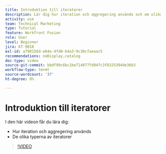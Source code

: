 ```yaml
---
title: Introduktion till iteratorer
description: Lär dig hur iteration och aggregering används och om olika typer av iteratorer i  [!DNL Adobe Workfront Fusion].
activity: use
team: Technical Marketing
type: Tutorial
feature: Workfront Fusion
role: User
level: Beginner
jira: KT-9018
exl-id: a790156d-e04e-4fd0-b4a3-9c30cfaeaac5
recommendations: noDisplay,catalog
doc-type: video
source-git-commit: bbdf99c6bc1be714077fd94fc3f8325394de36b3
workflow-type: tm+mt
source-wordcount: '37'
ht-degree: 0%

---
```


# Introduktion till iteratorer

I den här videon får du lära dig:

* Hur iteration och aggregering används
* De olika typerna av iteratorer

>[!VIDEO](https://video.tv.adobe.com/v/335277/?quality=12&learn=on&enablevpops=1)
